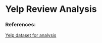# Yelp Review Analysis

### References:
[Yelp dataset for analysis](https://s3.console.aws.amazon.com/s3/buckets/bucket2myh/?region=us-east-2&tab=overview)
